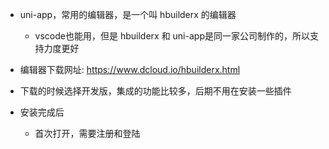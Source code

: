 
- uni-app，常用的编辑器，是一个叫 hbuilderx 的编辑器
  - vscode也能用，但是 hbuilderx 和 uni-app是同一家公司制作的，所以支持力度更好

- 编辑器下载网址: https://www.dcloud.io/hbuilderx.html

- 下载的时候选择开发版，集成的功能比较多，后期不用在安装一些插件

- 安装完成后
  - 首次打开，需要注册和登陆
